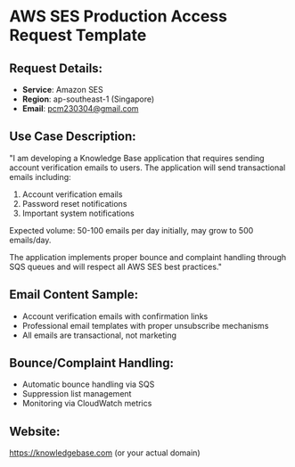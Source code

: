 # AWS SES Production Access Request Template

## Request Details:
- **Service**: Amazon SES
- **Region**: ap-southeast-1 (Singapore)
- **Email**: pcm230304@gmail.com

## Use Case Description:
"I am developing a Knowledge Base application that requires sending account verification emails to users. The application will send transactional emails including:

1. Account verification emails
2. Password reset notifications  
3. Important system notifications

Expected volume: 50-100 emails per day initially, may grow to 500 emails/day.

The application implements proper bounce and complaint handling through SQS queues and will respect all AWS SES best practices."

## Email Content Sample:
- Account verification emails with confirmation links
- Professional email templates with proper unsubscribe mechanisms
- All emails are transactional, not marketing

## Bounce/Complaint Handling:
- Automatic bounce handling via SQS
- Suppression list management
- Monitoring via CloudWatch metrics

## Website: 
https://knowledgebase.com (or your actual domain)